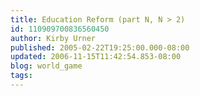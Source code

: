 ```yaml
---
title: Education Reform (part N, N > 2)
id: 110909700836560450
author: Kirby Urner
published: 2005-02-22T19:25:00.000-08:00
updated: 2006-11-15T11:42:54.853-08:00
blog: world_game
tags: 
---
```


